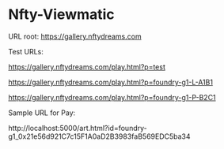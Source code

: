 # Nfty-Viewmatic

URL root: https://gallery.nftydreams.com

Test URLs:

https://gallery.nftydreams.com/play.html?p=test

https://gallery.nftydreams.com/play.html?p=foundry-g1-L-A1B1

https://gallery.nftydreams.com/play.html?p=foundry-g1-P-B2C1



Sample URL for Pay:

http://localhost:5000/art.html?id=foundry-g1_0x21e56d921C7c15F1A0aD2B3983faB569EDC5ba34